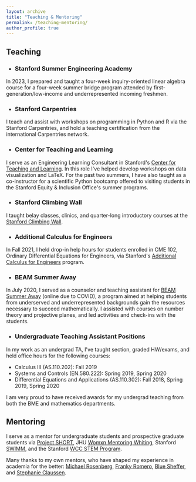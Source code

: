 ```yaml
---
layout: archive
title: "Teaching & Mentoring"
permalink: /teaching-mentoring/
author_profile: true
---
```


## Teaching
* ### Stanford Summer Engineering Academy
In 2023, I prepared and taught a four-week inquiry-oriented linear algebra course for a four-week summer bridge program attended by first-generation/low-income and underrepresented incoming freshmen.
* ### Stanford Carpentries
I teach and assist with workshops on programming in Python and R via the Stanford Carpentries, and hold a teaching certification from the international Carpentries network.
* ### Center for Teaching and Learning
I serve as an Engineering Learning Consultant in Stanford's [Center for Teaching and Learning](https://studentlearning.stanford.edu/academic-skills/peer-learning-consultant-program/meet-team). In this role I've helped develop workshops on data visualization and LaTeX. For the past two summers, I have also taught as a co-instructor for a scientific Python bootcamp offered to visiting students in the Stanford Equity & Inclusion Office's summer programs.
* ### Stanford Climbing Wall
I taught belay classes, clinics, and quarter-long introductory courses at the [Stanford Climbing Wall](https://rec.stanford.edu/adventure/climbing).
* ### Additional Calculus for Engineers
In Fall 2021, I held drop-in help hours for students enrolled in CME 102, Ordinary Differential Equations for Engineers, via Stanford's [Additional Calculus for Engineers](https://engineering.stanford.edu/students-academics/equity-and-inclusion-initiatives/undergraduate-programs/additional-calculus) program.
* ### BEAM Summer Away
In July 2020, I served as a counselor and teaching assistant for [BEAM Summer Away](https://www.beammath.org/summer-after-7th-grade) (online due to COVID), a program aimed at helping students from underserved and underrepresented backgrounds gain the resources necessary to succeed mathematically. I assisted with courses on number theory and projective planes, and led activities and check-ins with the students.
* ### Undergraduate Teaching Assistant Positions
In my work as an undergrad TA, I've taught section, graded HW/exams, and held office hours for the following courses:
*  Calculus III (AS.110.202): Fall 2019
*  Systems and Controls (EN.580.222): Spring 2019, Spring 2020
*  Differential Equations and Applications (AS.110.302): Fall 2018, Spring 2019, Spring 2020 

I am very proud to have received awards for my undergrad teaching from both the BME and mathematics departments.


## Mentoring
I serve as a mentor for undergraduate students and prospective graduate students via [Project SHORT](https://www.project-short.com/), JHU [Womxn Mentoring Whiting](https://jhuwmw.carrd.co/), Stanford [SWIMM](http://swimm.stanford.edu/), and the Stanford [WCC STEM Program](https://stanfordwcc.weebly.com/wcc-stem-program.html).

Many thanks to my own mentors, who have shaped my experience in academia for the better: [Michael Rosenberg](https://neuromechanicslab.emory.edu/people/rosenberg-michael.html), [Franky Romero](https://web.stanford.edu/~faromero/), [Blue Sheffer](http://www.bluesheffer.com/), and [Stephanie Claussen](https://engineering.sfsu.edu/faculty-profile-stephanie-claussen).

